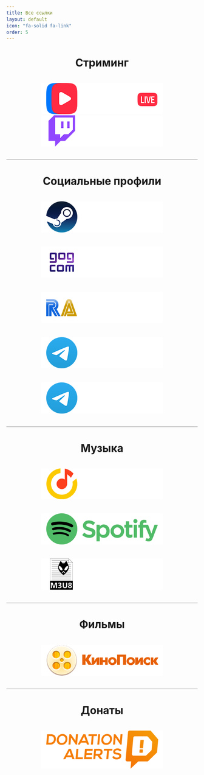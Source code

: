 ```yaml
---
title: Все ссылки
layout: default
icon: "fa-solid fa-link"
order: 5
---
```


<center>
<h1>Стриминг</h1>
<br>
<a href="https://live.vkvideo.ru/frogo"><img src="/commons/links/vkvideolive.png" alt="VK Video Live"></a>
<br>
<a href="https://twitch.tv/DmitriyFrogo"><img src="/commons/links/twitch.png" alt="Twitch"></a>
<br><br>
</center>

<hr style="height:1px;border-width:0;color:rgb(140,140,140);background-color:rgb(140,140,140)">

<center>
<h1>Социальные профили</h1>
<br>
<a href="https://steamcommunity.com/id/frogo/"><img src="/commons/links/steam.png" alt="Steam"></a>
<br><br><br>
<a href="https://www.gog.com/u/frogo"><img src="/commons/links/gog.png" alt="GOG"></a>
<br><br><br>
<a href="https://retroachievements.org/user/Frogo"><img src="/commons/links/retroachievements.png" alt="RetroAchievements"></a>
<br><br><br>
<a href="https://t.me/s/dfrogo"><img src="/commons/links/tg-channel.png" alt="Telegram канал"></a>
<br><br><br>
<a href="https://t.me/+8XFcxti1vEEyYWUy"><img src="/commons/links/tg-chat.png" alt="Telegram чат"></a>
<br><br>
</center>

<hr style="height:1px;border-width:0;color:rgb(140,140,140);background-color:rgb(140,140,140)">

<center>
<h1>Музыка</h1>
<br>
<a href="https://music.yandex.ru/users/nphne-a456glwt/playlists/1001"><img src="/commons/links/music-yandex.png" alt="Яндекс Музыка"></a>
<br><br><br>
<a href="https://open.spotify.com/playlist/5ZmDhoZr4zM4S5Y3CaGaKq"><img src="/commons/links/music-spotify.png" alt="Spotify"></a>
<br><br><br>
<a href="/music/txt"><img src="/commons/links/music-txt.png" alt="Текстовая версия"></a>
<br><br>
</center>

<hr style="height:1px;border-width:0;color:rgb(140,140,140);background-color:rgb(140,140,140)">

<center>
<h1>Фильмы</h1>
<br>
<a href="https://www.kinopoisk.ru/user/107704614/votes/"><img src="/commons/links/kinopoisk.png" alt="Кинопоиск"></a>
<br><br>
</center>

<hr style="height:1px;border-width:0;color:rgb(140,140,140);background-color:rgb(140,140,140)">

<center>
<h1>Донаты</h1>
<br>
<a href="https://www.donationalerts.com/r/dfrogo"><img src="/commons/links/donationalerts.png" alt="DonationAlerts"></a>
</center>
